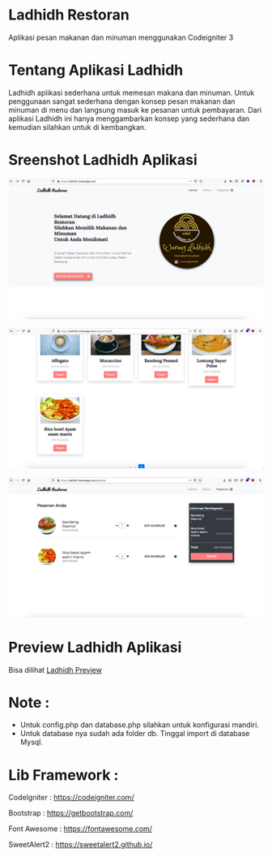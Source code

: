 
# Ladhidh Restoran
Aplikasi pesan makanan dan minuman menggunakan Codeigniter 3

# Tentang Aplikasi Ladhidh
Ladhidh aplikasi sederhana untuk memesan makana dan minuman. Untuk penggunaan sangat sederhana dengan konsep pesan makanan dan minuman di menu dan langsung masuk ke pesanan untuk pembayaran.
Dari aplikasi Ladhidh ini hanya menggambarkan konsep yang sederhana dan kemudian silahkan untuk di kembangkan.

# Sreenshot Ladhidh Aplikasi

![Page Home : ](https://github.com/ApryGithub/ladhidh/blob/development/screenshot/Page-Home.png)


![Page Menu : ](https://github.com/ApryGithub/ladhidh/blob/development/screenshot/Page-Menu.png)


![Page Pesanan / Order :](https://github.com/ApryGithub/ladhidh/blob/development/screenshot/Page-Order.png)


# Preview Ladhidh Aplikasi
Bisa dilihat [Ladhidh Preview](https://ladhidh.herokuapp.com/)

# Note :
- Untuk config.php dan database.php silahkan untuk konfigurasi mandiri.
- Untuk database nya sudah ada folder db. Tinggal import di database Mysql.

# Lib Framework :
CodeIgniter : https://codeigniter.com/

Bootstrap : https://getbootstrap.com/

Font Awesome : https://fontawesome.com/

SweetAlert2 : https://sweetalert2.github.io/
